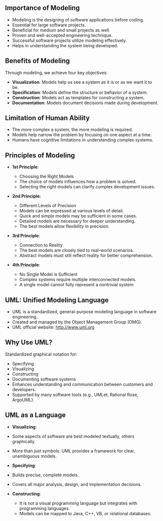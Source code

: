 ## **Importance of Modeling**  

- Modeling is the designing of software applications before coding.
- Essential for large software projects.
- Beneficial for medium and small projects as well.
- Proven and well-accepted engineering technique.
- Successful software projects utilize modeling effectively.
- Helps in understanding the system being developed.

## **Benefits of Modeling**

Through modeling, we achieve four key objectives:

- **Visualization**: Models help us see a system as it is or as we want it to be.
- **Specification**: Models define the structure or behavior of a system.
- **Construction**: Models act as templates for constructing a system.
- **Documentation**: Models document decisions made during development.

## **Limitation of Human Ability**

- The more complex a system, the more modeling is required.
- Models help narrow the problem by focusing on one aspect at a time.
- Humans have cognitive limitations in understanding complex systems.

## **Principles of Modeling**

- **1st Principle**:
  - Choosing the Right Models
  - The choice of models influences how a problem is solved.
  - Selecting the right models can clarify complex development issues.

- **2nd Principle**:
  - Different Levels of Precision
  - Models can be expressed at various levels of detail.
  - Quick and simple models may be sufficient in some cases.
  - Detailed models are necessary for deeper understanding.
  - The best models allow flexibility in precision.

- **3rd Principle**:
  - Connection to Reality
  - The best models are closely tied to real-world scenarios.
  - Abstract models must still reflect reality for better comprehension.

- **4th Principle**:
   - No Single Model is Sufficient
   - Complex systems require multiple interconnected models.
   - A single model cannot fully represent a nontrivial system.


## **UML: Unified Modeling Language**

- UML is a standardized, general-purpose modeling language in software engineering.
- Created and managed by the Object Management Group (OMG).
- UML official website: http://www.uml.org

## **Why Use UML?**

Standardized graphical notation for:

 - Specifying
 - Visualizing
 - Constructing
 - Documenting software systems
 - Enhances understanding and communication between customers and developers.
 - Supported by many software tools (e.g., UMLet, Rational Rose, ArgoUML).

## **UML as a Language**

- **Visualizing**:
 - Some aspects of software are best modeled textually, others graphically.
 - More than just symbols: UML provides a framework for clear, unambiguous models.

- **Specifying**:
 - Builds precise, complete models.
 - Covers all major analysis, design, and implementation decisions.

- **Constructing**:
  - It is not a visual programming language but integrates with programming languages.
  - Models can be mapped to Java, C++, VB, or relational databases.
